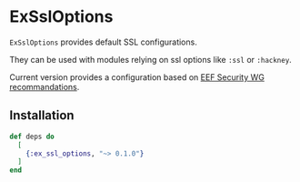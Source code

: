 # ExSslOptions

`ExSslOptions` provides default SSL configurations. 

They can be used with modules relying on ssl options like `:ssl` or `:hackney`.

Current version provides a configuration based on [EEF Security WG recommandations](https://github.com/erlef/security-wg/blob/master/docs/secure_coding_and_deployment_hardening/ssl.md).

## Installation

```elixir
def deps do
  [
    {:ex_ssl_options, "~> 0.1.0"}
  ]
end
```

